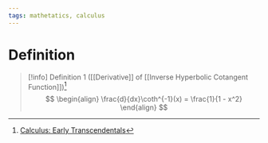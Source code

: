 ```yaml
---
tags: mathetatics, calculus
---
```


# Definition

> [!info] Definition 1 ([[Derivative]] of [[Inverse Hyperbolic Cotangent Function]])[^1]
> $$
> \begin{align}
> \frac{d}{dx}\coth^{-1}(x) = \frac{1}{1 - x^2}
> \end{align}
> $$

[^1]: [Calculus: Early Transcendentals](zotero://open-pdf/library/items/EEFDQ9Y5?page=295)